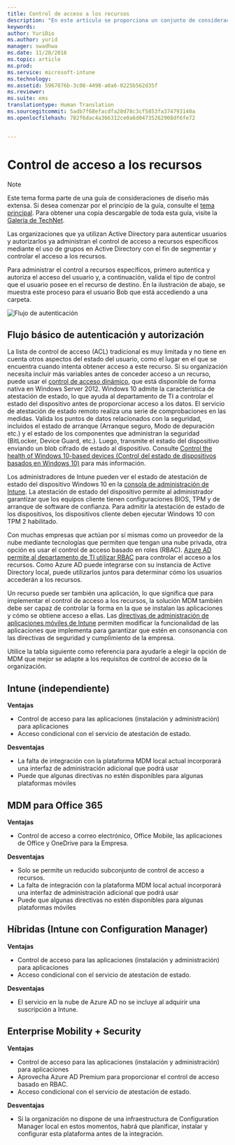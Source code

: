 ```yaml
---
title: Control de acceso a los recursos
description: "En este artículo se proporciona un conjunto de consideraciones de diseño para el control de acceso que debe usarse en un escenario de administración de dispositivos móviles."
keywords: 
author: YuriDio
ms.author: yurid
manager: swadhwa
ms.date: 11/28/2016
ms.topic: article
ms.prod: 
ms.service: microsoft-intune
ms.technology: 
ms.assetid: 5967876b-3c08-4498-a0a6-0225b562d35f
ms.reviewer: 
ms.suite: ems
translationtype: Human Translation
ms.sourcegitcommit: 5adb7f68efacdfa20d78c3cf5853fa374793140a
ms.openlocfilehash: 782f6dac4a366312ce0a6d04735262908df6fe72


---
```


# <a name="access-control-to-resources"></a>Control de acceso a los recursos

>[!NOTE]
>Este tema forma parte de una guía de consideraciones de diseño más extensa. Si desea comenzar por el principio de la guía, consulte el [tema principal](mdm-design-considerations-guide.md). Para obtener una copia descargable de toda esta guía, visite la [Galería de TechNet](https://gallery.technet.microsoft.com/Mobile-Device-Management-7d401582).

Las organizaciones que ya utilizan Active Directory para autenticar usuarios y autorizarlos ya administran el control de acceso a recursos específicos mediante el uso de grupos en Active Directory con el fin de segmentar y controlar el acceso a los recursos.  

Para administrar el control a recursos específicos, primero autentica y autoriza el acceso del usuario y, a continuación, valida el tipo de control que el usuario posee en el recurso de destino. En la ilustración de abajo, se muestra este proceso para el usuario Bob que está accediendo a una carpeta.

![Flujo de autenticación](./media/MDM_Figure_13.png)

## <a name="basic-authentication-and-authorization-flow"></a>Flujo básico de autenticación y autorización

La lista de control de acceso (ACL) tradicional es muy limitada y no tiene en cuenta otros aspectos del estado del usuario, como el lugar en el que se encuentra cuando intenta obtener acceso a este recurso. Si su organización necesita incluir más variables antes de conceder acceso a un recurso, puede usar el [control de acceso dinámico](https://technet.microsoft.com/library/dn408191.aspx), que está disponible de forma nativa en Windows Server 2012. Windows 10 admite la característica de atestación de estado, lo que ayuda al departamento de TI a controlar el estado del dispositivo antes de proporcionar acceso a los datos. El servicio de atestación de estado remoto realiza una serie de comprobaciones en las medidas. Valida los puntos de datos relacionados con la seguridad, incluidos el estado de arranque (Arranque seguro, Modo de depuración etc.) y el estado de los componentes que administran la seguridad (BitLocker, Device Guard, etc.). Luego, transmite el estado del dispositivo enviando un blob cifrado de estado al dispositivo. Consulte [Control the health of Windows 10-based devices (Control del estado de dispositivos basados en Windows 10)](https://technet.microsoft.com/library/mt592023.aspx) para más información.

Los administradores de Intune pueden ver el estado de atestación de estado del dispositivo Windows 10 en la [consola de administración de Intune](/intune/deploy-use/introduction-to-device-compliance-policies-in-microsoft-intune). La atestación de estado del dispositivo permite al administrador garantizar que los equipos cliente tienen configuraciones BIOS, TPM y de arranque de software de confianza. Para admitir la atestación de estado de los dispositivos, los dispositivos cliente deben ejecutar Windows 10 con TPM 2 habilitado.

Con muchas empresas que actúan por sí mismas como un proveedor de la nube mediante tecnologías que permiten que tengan una nube privada, otra opción es usar el control de acceso basado en roles (RBAC). [Azure AD permite al departamento de TI utilizar RBAC](http://azure.microsoft.com/documentation/articles/role-based-access-control-configure/) para controlar el acceso a los recursos. Como Azure AD puede integrarse con su instancia de Active Directory local, puede utilizarlos juntos para determinar cómo los usuarios accederán a los recursos.

Un recurso puede ser también una aplicación, lo que significa que para implementar el control de acceso a los recursos, la solución MDM también debe ser capaz de controlar la forma en la que se instalan las aplicaciones y cómo se obtiene acceso a ellas. Las [directivas de administración de aplicaciones móviles de Intune](/intune/deploy-use/configure-and-deploy-mobile-application-management-policies-in-the-microsoft-intune-console) permiten modificar la funcionalidad de las aplicaciones que implementa para garantizar que estén en consonancia con las directivas de seguridad y cumplimiento de la empresa.

Utilice la tabla siguiente como referencia para ayudarle a elegir la opción de MDM que mejor se adapte a los requisitos de control de acceso de la organización.

## <a name="intune-standalone"></a>Intune (independiente)

**Ventajas**

- Control de acceso para las aplicaciones (instalación y administración) para aplicaciones
- Acceso condicional con el servicio de atestación de estado.

**Desventajas**

- La falta de integración con la plataforma MDM local actual incorporará una interfaz de administración adicional que podrá usar
- Puede que algunas directivas no estén disponibles para algunas plataformas móviles

## <a name="mdm-for-office-365"></a>MDM para Office 365

**Ventajas**

- Control de acceso a correo electrónico, Office Mobile, las aplicaciones de Office y OneDrive para la Empresa.

**Desventajas**

- Solo se permite un reducido subconjunto de control de acceso a recursos.
- La falta de integración con la plataforma MDM local actual incorporará una interfaz de administración adicional que podrá usar
- Puede que algunas directivas no estén disponibles para algunas plataformas móviles

## <a name="hybrid-intune-with-configmgr"></a>Híbridas (Intune con Configuration Manager)

**Ventajas**

- Control de acceso para las aplicaciones (instalación y administración) para aplicaciones
- Acceso condicional con el servicio de atestación de estado.

**Desventajas**

- El servicio en la nube de Azure AD no se incluye al adquirir una suscripción a Intune.

## <a name="enterprise-mobility--security"></a>Enterprise Mobility + Security

**Ventajas**

- Control de acceso para las aplicaciones (instalación y administración) para aplicaciones
- Aprovecha Azure AD Premium para proporcionar el control de acceso basado en RBAC.
- Acceso condicional con el servicio de atestación de estado.

**Desventajas**

- Si la organización no dispone de una infraestructura de Configuration Manager local en estos momentos, habrá que planificar, instalar y configurar esta plataforma antes de la integración.



<!--HONumber=Nov16_HO4-->


